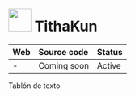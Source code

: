 # <img width="45px" src="https://titha.beikvar.repl.co/img/logo.png" style="image-rendering:pixelated"> TithaKun

|Web|Source code|Status|
|:--|:--|:--|
|-|Coming soon|Active|

Tablón de texto
